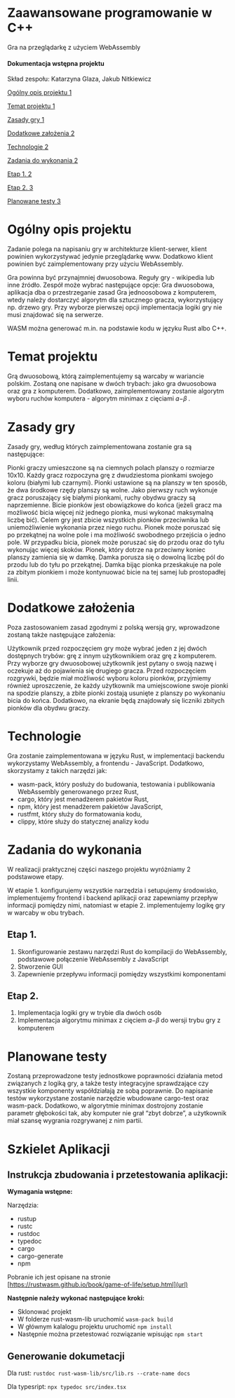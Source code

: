 # Zaawansowane programowanie w C++ 

Gra na przeglądarkę z użyciem WebAssembly

#### Dokumentacja wstępna projektu

Skład zespołu: Katarzyna Glaza, Jakub Nitkiewicz


[Ogólny opis projektu	1](#_Toc138335219)

[Temat projektu	1](#_Toc373063069)

[Zasady gry	1](#_Toc1065200622)

[Dodatkowe założenia	2](#_Toc750165419)

[Technologie	2](#_Toc793952479)

[Zadania do wykonania	2](#_Toc2088189025)

[Etap 1.	2](#_Toc2045757164)

[Etap 2.	3](#_Toc535475920)

[Planowane testy	3](#_Toc1717203983)

# Ogólny opis projektu
Zadanie polega na napisaniu gry w architekturze klient-serwer, klient powinien wykorzystywać jedynie przeglądarkę www. Dodatkowo klient powinien być zaimplementowany przy użyciu WebAssembly.

Gra powinna być przynajmniej dwuosobowa. Reguły gry - wikipedia lub inne źródło. Zespół może wybrać następujące opcje: Gra dwuosobowa, aplikacja dba o przestrzeganie zasad Gra jednoosobowa z komputerem, wtedy należy dostarczyć algorytm dla sztucznego gracza, wykorzystujący np. drzewo gry. Przy wyborze pierwszej opcji implementacja logiki gry nie musi znajdować się na serwerze.

WASM można generować m.in. na podstawie kodu w języku Rust albo C++.

# Temat projektu
Grą dwuosobową, którą zaimplementujemy są warcaby w wariancie polskim. Zostaną one napisane w dwóch trybach: jako gra dwuosobowa oraz gra z komputerem. Dodatkowo, zaimplementowany zostanie algorytm wyboru ruchów komputera - algorytm minimax z cięciami 𝛼−𝛽 . 

# Zasady gry
Zasady gry, według których zaimplementowana zostanie gra są następujące:

Pionki graczy umieszczone są na ciemnych polach planszy o rozmiarze 10x10. Każdy gracz rozpoczyna grę z dwudziestoma pionkami swojego koloru (białymi lub czarnymi). Pionki ustawione są na planszy w ten sposób, że dwa środkowe rzędy planszy są wolne. Jako pierwszy ruch wykonuje gracz poruszający się białymi pionkami, ruchy obydwu graczy są naprzemienne. Bicie pionków jest obowiązkowe do końca (jeżeli gracz ma możliwość bicia więcej niż jednego pionka, musi wykonać maksymalną liczbę bić). Celem gry jest zbicie wszystkich pionków przeciwnika lub uniemożliwienie wykonania przez niego ruchu. Pionek może poruszać się po przekątnej na wolne pole i ma możliwość swobodnego przejścia o jedno pole. W przypadku bicia, pionek może poruszać się do przodu oraz do tyłu wykonując więcej skoków. Pionek, który dotrze na przeciwny koniec planszy zamienia się w damkę. Damka porusza się o dowolną liczbę pól do przodu lub do tyłu po przekątnej. Damka bijąc pionka przeskakuje na pole za zbitym pionkiem i może kontynuować bicie na tej samej lub prostopadłej linii. 

# Dodatkowe założenia
Poza zastosowaniem zasad zgodnymi z polską wersją gry, wprowadzone zostaną także następujące założenia:

Użytkownik przed rozpoczęciem gry może wybrać jeden z jej dwóch dostępnych trybów: grę z innym użytkownikiem oraz grę z komputerem. Przy wyborze gry dwuosobowej użytkownik jest pytany o swoją nazwę i oczekuje aż do pojawienia się drugiego gracza. Przed rozpoczęciem rozgrywki, będzie miał możliwość wyboru koloru pionków, przyjmiemy również uproszczenie, że każdy użytkownik ma umiejscowione swoje pionki na spodzie planszy, a zbite pionki zostają usunięte z planszy po wykonaniu bicia do końca. Dodatkowo, na ekranie będą znajdowały się liczniki zbitych pionków dla obydwu graczy.

# Technologie
Gra zostanie zaimplementowana w języku Rust, w implementacji backendu wykorzystamy WebAssembly, a frontendu - JavaScript. Dodatkowo, skorzystamy z takich narzędzi jak:

- wasm-pack, który posłuży do budowania, testowania i publikowania WebAssembly generowanego przez Rust,
- cargo, który jest menadżerem pakietów Rust,
- npm, który jest menadżerem pakietów JavaScript,
- rustfmt, który służy do formatowania kodu,
- clippy, które służy do statycznej analizy kodu

# Zadania do wykonania
W realizacji praktycznej części naszego projektu wyróżniamy 2 podstawowe etapy.

W etapie 1. konfigurujemy wszystkie narzędzia i setupujemy środowisko, implementujemy frontend i backend aplikacji oraz zapewniamy przepływ informacji pomiędzy nimi, natomiast w etapie 2. implementujemy logikę gry w warcaby w obu trybach.

## Etap 1.
1. Skonfigurowanie zestawu narzędzi Rust do kompilacji do WebAssembly, podstawowe połączenie WebAssembly z JavaScript
1. Stworzenie GUI
1. Zapewnienie przepływu informacji pomiędzy wszystkimi komponentami
## Etap 2.
1. Implementacja logiki gry w trybie dla dwóch osób
1. Implementacja algorytmu minimax z cięciem 𝛼−𝛽 do wersji trybu gry z komputerem

# Planowane testy
Zostaną przeprowadzone testy jednostkowe poprawności działania metod związanych z logiką gry, a także testy integracyjne sprawdzające czy wszystkie komponenty współdziałają ze sobą poprawnie. Do napisanie testów wykorzystane zostanie narzędzie wbudowane cargo-test oraz wasm-pack. Dodatkowo, w algorytmie minimax dostrojony zostanie parametr głębokości tak, aby komputer nie grał “zbyt dobrze”, a użytkownik miał szansę wygrania rozgrywanej z nim partii.

# Szkielet Aplikacji
## Instrukcja zbudowania i przetestowania aplikacji:
**Wymagania wstępne:**

Narzędzia:
- rustup
- rustc
- rustdoc
- typedoc
- cargo
- cargo-generate
- npm

Pobranie ich jest opisane na stronie [https://rustwasm.github.io/book/game-of-life/setup.html](url)

**Następnie należy wykonać następujące kroki:**
- Sklonować projekt
- W folderze rust-wasm-lib uruchomić `wasm-pack build`
- W głównym kalalogu projektu uruchomić `npm install`
- Następnie można przetestować rozwiązanie wpisując `npm start`

## Generowanie dokumetacji
Dla rust:
`rustdoc rust-wasm-lib/src/lib.rs --crate-name docs`

Dla typesript:
`npx typedoc src/index.tsx`

